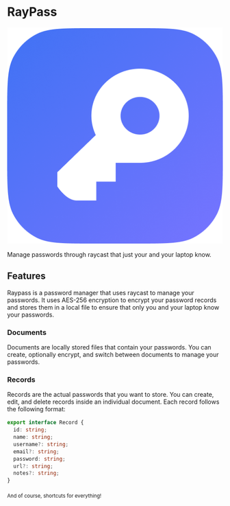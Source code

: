# RayPass

![Logo](./assets/raypass-icon.png)

Manage passwords through raycast that just your and your laptop know.

## Features

Raypass is a password manager that uses raycast to manage your passwords. It uses AES-256 encryption to encrypt your password records and stores them in a local file to ensure that only you and your laptop know your passwords.

### Documents

Documents are locally stored files that contain your passwords. You can create, optionally encrypt, and switch between documents to manage your passwords.

### Records

Records are the actual passwords that you want to store. You can create, edit, and delete records inside an individual document. Each record follows the following format:

```typescript
export interface Record {
  id: string;
  name: string;
  username?: string;
  email?: string;
  password: string;
  url?: string;
  notes?: string;
}
```

<sub>And of course, shortcuts for everything!</sub>
